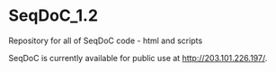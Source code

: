 # SeqDoC_1.2
Repository for all of SeqDoC code - html and scripts

SeqDoC is currently available for public use at http://203.101.226.197/. 
